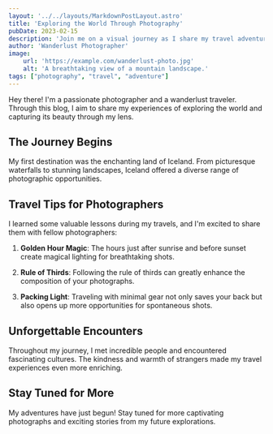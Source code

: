 ```yaml
---
layout: '../../layouts/MarkdownPostLayout.astro'
title: 'Exploring the World Through Photography'
pubDate: 2023-02-15
description: 'Join me on a visual journey as I share my travel adventures through photography.'
author: 'Wanderlust Photographer'
image:
    url: 'https://example.com/wanderlust-photo.jpg'
    alt: 'A breathtaking view of a mountain landscape.'
tags: ["photography", "travel", "adventure"]
---
```

Hey there! I'm a passionate photographer and a wanderlust traveler. Through this blog, I aim to share my experiences of exploring the world and capturing its beauty through my lens.

## The Journey Begins

My first destination was the enchanting land of Iceland. From picturesque waterfalls to stunning landscapes, Iceland offered a diverse range of photographic opportunities.

## Travel Tips for Photographers

I learned some valuable lessons during my travels, and I'm excited to share them with fellow photographers:

1. **Golden Hour Magic**: The hours just after sunrise and before sunset create magical lighting for breathtaking shots.

2. **Rule of Thirds**: Following the rule of thirds can greatly enhance the composition of your photographs.

3. **Packing Light**: Traveling with minimal gear not only saves your back but also opens up more opportunities for spontaneous shots.

## Unforgettable Encounters

Throughout my journey, I met incredible people and encountered fascinating cultures. The kindness and warmth of strangers made my travel experiences even more enriching.

## Stay Tuned for More

My adventures have just begun! Stay tuned for more captivating photographs and exciting stories from my future explorations.
